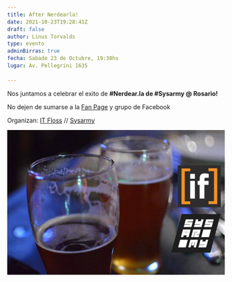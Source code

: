 ```yaml
---
title: After Nerdearla!
date: 2021-10-23T19:28:41Z
draft: false
author: Linus Torvalds
type: evento
adminBirras: true
fecha: Sabado 23 de Octubre, 19:30hs
lugar: Av. Pellegrini 1635

---
```

Nos juntamos a celebrar el exito de **#Nerdear.la de #Sysarmy @ Rosario!**

No dejen de sumarse a la [Fan Page](https://www.facebook.com/itfloss) y grupo de Facebook

Organizan:
[IT Floss]( http://itfloss.beer) // [Sysarmy](https://sysarmy.com.ar/)

![IT Floss Admin Birras](/images/it-floss-birras.jpg) 
